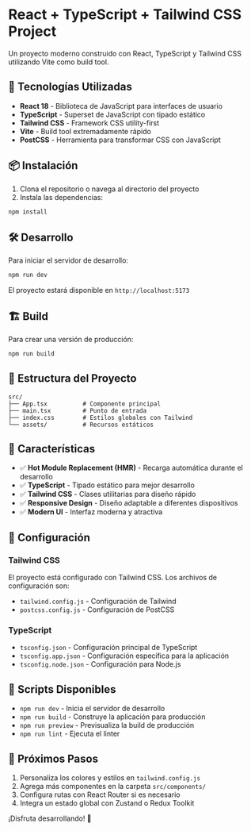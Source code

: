 # React + TypeScript + Tailwind CSS Project

Un proyecto moderno construido con React, TypeScript y Tailwind CSS utilizando Vite como build tool.

## 🚀 Tecnologías Utilizadas

- **React 18** - Biblioteca de JavaScript para interfaces de usuario
- **TypeScript** - Superset de JavaScript con tipado estático
- **Tailwind CSS** - Framework CSS utility-first
- **Vite** - Build tool extremadamente rápido
- **PostCSS** - Herramienta para transformar CSS con JavaScript

## 📦 Instalación

1. Clona el repositorio o navega al directorio del proyecto
2. Instala las dependencias:

```bash
npm install
```

## 🛠️ Desarrollo

Para iniciar el servidor de desarrollo:

```bash
npm run dev
```

El proyecto estará disponible en `http://localhost:5173`

## 🏗️ Build

Para crear una versión de producción:

```bash
npm run build
```

## 📁 Estructura del Proyecto

```
src/
├── App.tsx          # Componente principal
├── main.tsx         # Punto de entrada
├── index.css        # Estilos globales con Tailwind
└── assets/          # Recursos estáticos
```

## 🎨 Características

- ✅ **Hot Module Replacement (HMR)** - Recarga automática durante el desarrollo
- ✅ **TypeScript** - Tipado estático para mejor desarrollo
- ✅ **Tailwind CSS** - Clases utilitarias para diseño rápido
- ✅ **Responsive Design** - Diseño adaptable a diferentes dispositivos
- ✅ **Modern UI** - Interfaz moderna y atractiva

## 🔧 Configuración

### Tailwind CSS
El proyecto está configurado con Tailwind CSS. Los archivos de configuración son:
- `tailwind.config.js` - Configuración de Tailwind
- `postcss.config.js` - Configuración de PostCSS

### TypeScript
- `tsconfig.json` - Configuración principal de TypeScript
- `tsconfig.app.json` - Configuración específica para la aplicación
- `tsconfig.node.json` - Configuración para Node.js

## 📝 Scripts Disponibles

- `npm run dev` - Inicia el servidor de desarrollo
- `npm run build` - Construye la aplicación para producción
- `npm run preview` - Previsualiza la build de producción
- `npm run lint` - Ejecuta el linter

## 🎯 Próximos Pasos

1. Personaliza los colores y estilos en `tailwind.config.js`
2. Agrega más componentes en la carpeta `src/components/`
3. Configura rutas con React Router si es necesario
4. Integra un estado global con Zustand o Redux Toolkit

¡Disfruta desarrollando! 🚀
